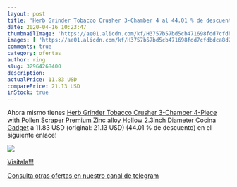 ```yaml
---
layout: post
title: 'Herb Grinder Tobacco Crusher 3-Chamber 4 al 44.01 % de descuento'
date: 2020-04-16 10:23:47
thumbnailImage: 'https://ae01.alicdn.com/kf/H3757b57bd5cb471698fdd7cfdbdca8d2X/Herb-Grinder-Tobacco-Crusher-3-Chamber-4-Piece-with-Pollen-Scraper-Premium-Zinc-alloy-Hollow-2.jpg_350x350._SL200_.jpg'
images: [ 'https://ae01.alicdn.com/kf/H3757b57bd5cb471698fdd7cfdbdca8d2X/Herb-Grinder-Tobacco-Crusher-3-Chamber-4-Piece-with-Pollen-Scraper-Premium-Zinc-alloy-Hollow-2.jpg_350x350._SL200_.jpg' ]
comments: true
category: ofertas
author: ring
slug: 32964268400
description:
actualPrice: 11.83 USD
comparePrice: 21.13 USD
inStock: true
---
```


Ahora mismo tienes [Herb Grinder Tobacco Crusher 3-Chamber 4-Piece with Pollen Scraper Premium Zinc alloy Hollow 2.3inch Diameter Cocina Gadget](https://www.amazon.com/dp/32964268400/?tag=redken08-20) a 11.83 USD (original: 21.13 USD) (44.01 %  de descuento) en el siguiente enlace!

[![](https://ae01.alicdn.com/kf/H3757b57bd5cb471698fdd7cfdbdca8d2X/Herb-Grinder-Tobacco-Crusher-3-Chamber-4-Piece-with-Pollen-Scraper-Premium-Zinc-alloy-Hollow-2.jpg_350x350._SL200_.jpg)](https://www.amazon.com/dp/32964268400/?tag=redken08-20)

[Visítala!!!](https://www.amazon.com/dp/32964268400/?tag=redken08-20)

[Consulta otras ofertas en nuestro canal de telegram](https://t.me/s/ofertas25)
